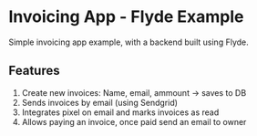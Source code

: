 # Invoicing App - Flyde Example

Simple invoicing app example, with a backend built using Flyde.

## Features
1. Create new invoices: Name, email, ammount -> saves to DB
2. Sends invoices by email (using Sendgrid)
3. Integrates pixel on email and marks invoices as read
4. Allows paying an invoice, once paid send an email to owner
